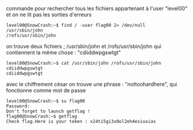 commande pour rechercher tous les fichiers appartenant à l'user "level00" et on ne lit pas les sorties d'erreurs

```
level00@SnowCrash:~$ find / -user flag00 2> /dev/null
/usr/sbin/john
/rofs/usr/sbin/john
```

on trouve deux fichiers ; /usr/sbin/john et /rofs/usr/sbin/john qui contiennent la même chose : "cdiiddwpgswtgt"

```
level00@SnowCrash:~$ cat /usr/sbin/john /rofs/usr/sbin/john
cdiiddwpgswtgt
cdiiddwpgswtgt
```

avec le chiffrement césar on trouve une phrase : "nottoohardhere", qui fonctionne comme mot de passe

```
level00@SnowCrash:~$ su flag00
Password: 
Don't forget to launch getflag !
flag00@SnowCrash:~$ getflag
Check flag.Here is your token : x24ti5gi3x0ol2eh4esiuxias
```